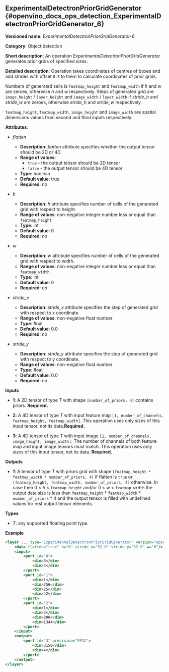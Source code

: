 ## ExperimentalDetectronPriorGridGenerator <a name="ExperimentalDetectronPriorGridGenerator"></a> {#openvino_docs_ops_detection_ExperimentalDetectronPriorGridGenerator_6}

**Versioned name**: *ExperimentalDetectronPriorGridGenerator-6*

**Category**: Object detection

**Short description**: An operation *ExperimentalDetectronPriorGridGenerator* generates prior grids of 
specified sizes.

**Detailed description**: Operation takes coordinates of centres of boxes and add strides with offset `0.5` to them to 
calculate coordinates of prior grids.

Numbers of generated sells is `featmap_height` and `featmap_width` if *h* and *w* are zeroes, otherwise *h* and *w* 
respectively. Steps of generated grid are `image_height` / `layer_height` and `image_width` / `layer_width` if 
*stride_h* and *stride_w* are zeroes, otherwise *stride_h* and *stride_w* respectively.

`featmap_height`, `featmap_width`, `image_height` and `image_width` are spatial dimensions values from second and third 
inputs respectively.

**Attributes**:

* *flatten*

    * **Description**: *flatten* attribute specifies whether the output tensor should be 2D or 4D.
    * **Range of values**:
      * `true` - the output tensor should be 2D tensor
      * `false` - the output tensor should be 4D tensor
    * **Type**: boolean
    * **Default value**: true
    * **Required**: *no*

* *h*

    * **Description**: *h* attribute specifies number of cells of the generated grid with respect to height.
    * **Range of values**: non-negative integer number less or equal than `featmap_height`
    * **Type**: int
    * **Default value**: 0
    * **Required**: *no*
    
* *w*

    * **Description**: *w* attribute specifies number of cells of the generated grid with respect to width.
    * **Range of values**: non-negative integer number less or equal than `featmap_width`
    * **Type**: int
    * **Default value**: 0
    * **Required**: *no*

* *stride_x*

    * **Description**: *stride_x* attribute specifies the step of generated grid with respect to x coordinate.
    * **Range of values**: non-negative float number
    * **Type**: float
    * **Default value**: 0.0
    * **Required**: *no*
    
* *stride_y*

    * **Description**: *stride_y* attribute specifies the step of generated grid with respect to y coordinate.
    * **Range of values**: non-negative float number
    * **Type**: float
    * **Default value**: 0.0
    * **Required**: *no*

**Inputs**

* **1**: A 2D tensor of type *T* with shape `[number_of_priors, 4]` contains priors. **Required.**

* **2**: A 4D tensor of type *T* with input feature map `[1, number_of_channels, featmap_height, featmap_width]`. This 
operation uses only sizes of this input tensor, not its data.**Required.**

* **3**: A 4D tensor of type *T* with input image `[1, number_of_channels, image_height, image_width]`. The number of 
channels of both feature map and input image tensors must match. This operation uses only sizes of this input tensor, 
not its data. **Required.**

**Outputs**

* **1**: A tensor of type *T* with priors grid with shape `[featmap_height * featmap_width * number_of_priors, 4]` 
if flatten is `true` or `[featmap_height, featmap_width, number_of_priors, 4]` otherwise.
In case then 0 < *h* < `featmap_height` and/or 0 < *w* < `featmap_width` the output data size is less than 
`featmap_height` * `featmap_width` * `number_of_priors` * 4 and the output tensor is filled with undefined values for 
rest output tensor elements.

**Types**

* *T*: any supported floating point type.

**Example**

```xml
<layer ... type="ExperimentalDetectronPriorGridGenerator" version="opset6">
    <data flatten="true" h="0" stride_x="32.0" stride_y="32.0" w="0"/>
    <input>
        <port id="0">
            <dim>3</dim>
            <dim>4</dim>
        </port>
        <port id="1">
            <dim>1</dim>
            <dim>256</dim>
            <dim>25</dim>
            <dim>42</dim>
        </port>
        <port id="2">
            <dim>1</dim>
            <dim>3</dim>
            <dim>800</dim>
            <dim>1344</dim>
        </port>
    </input>
    <output>
        <port id="3" precision="FP32">
            <dim>3150</dim>
            <dim>4</dim>
        </port>
    </output>
</layer>
```
